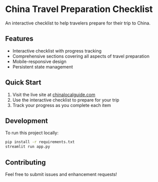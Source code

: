 # China Travel Preparation Checklist

An interactive checklist to help travelers prepare for their trip to China.

## Features

- Interactive checklist with progress tracking
- Comprehensive sections covering all aspects of travel preparation
- Mobile-responsive design
- Persistent state management

## Quick Start

1. Visit the live site at [chinalocalguide.com](https://chinalocalguide.com)
2. Use the interactive checklist to prepare for your trip
3. Track your progress as you complete each item

## Development

To run this project locally:

```bash
pip install -r requirements.txt
streamlit run app.py
```

## Contributing

Feel free to submit issues and enhancement requests! 